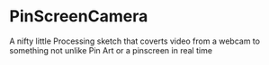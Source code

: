 # PinScreenCamera
A nifty little Processing sketch that coverts video from a webcam to something not unlike Pin Art or a pinscreen in real time
